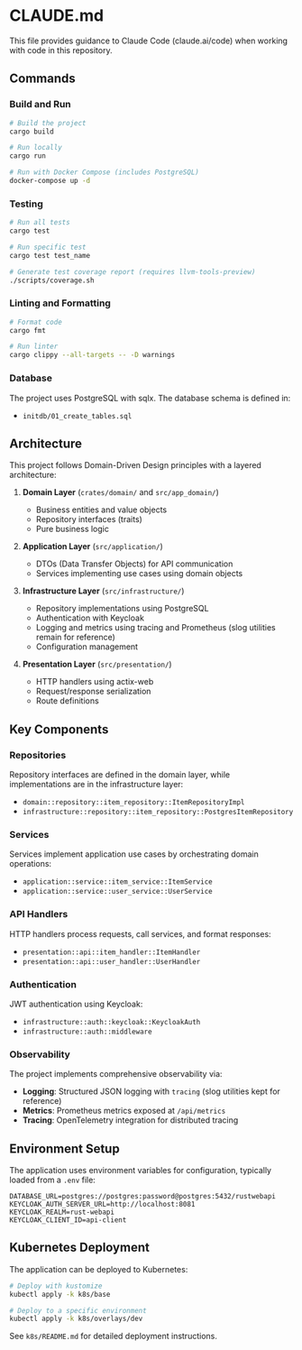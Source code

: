 # CLAUDE.md

This file provides guidance to Claude Code (claude.ai/code) when working with code in this repository.

## Commands

### Build and Run

```bash
# Build the project
cargo build

# Run locally
cargo run

# Run with Docker Compose (includes PostgreSQL)
docker-compose up -d
```

### Testing

```bash
# Run all tests
cargo test

# Run specific test
cargo test test_name

# Generate test coverage report (requires llvm-tools-preview)
./scripts/coverage.sh
```

### Linting and Formatting

```bash
# Format code
cargo fmt

# Run linter
cargo clippy --all-targets -- -D warnings
```

### Database

The project uses PostgreSQL with sqlx. The database schema is defined in:
- `initdb/01_create_tables.sql`

## Architecture

This project follows Domain-Driven Design principles with a layered architecture:

1. **Domain Layer** (`crates/domain/` and `src/app_domain/`)
   - Business entities and value objects
   - Repository interfaces (traits)
   - Pure business logic

2. **Application Layer** (`src/application/`)
   - DTOs (Data Transfer Objects) for API communication
   - Services implementing use cases using domain objects

3. **Infrastructure Layer** (`src/infrastructure/`)
   - Repository implementations using PostgreSQL
   - Authentication with Keycloak
   - Logging and metrics using tracing and Prometheus (slog utilities remain for reference)
   - Configuration management

4. **Presentation Layer** (`src/presentation/`)
   - HTTP handlers using actix-web
   - Request/response serialization
   - Route definitions

## Key Components

### Repositories

Repository interfaces are defined in the domain layer, while implementations are in the infrastructure layer:
- `domain::repository::item_repository::ItemRepositoryImpl`
- `infrastructure::repository::item_repository::PostgresItemRepository`

### Services

Services implement application use cases by orchestrating domain operations:
- `application::service::item_service::ItemService`
- `application::service::user_service::UserService`

### API Handlers

HTTP handlers process requests, call services, and format responses:
- `presentation::api::item_handler::ItemHandler`
- `presentation::api::user_handler::UserHandler`

### Authentication

JWT authentication using Keycloak:
- `infrastructure::auth::keycloak::KeycloakAuth`
- `infrastructure::auth::middleware`

### Observability

The project implements comprehensive observability via:
- **Logging**: Structured JSON logging with `tracing` (slog utilities kept for reference)
- **Metrics**: Prometheus metrics exposed at `/api/metrics`
- **Tracing**: OpenTelemetry integration for distributed tracing

## Environment Setup

The application uses environment variables for configuration, typically loaded from a `.env` file:

```
DATABASE_URL=postgres://postgres:password@postgres:5432/rustwebapi
KEYCLOAK_AUTH_SERVER_URL=http://localhost:8081
KEYCLOAK_REALM=rust-webapi
KEYCLOAK_CLIENT_ID=api-client
```

## Kubernetes Deployment

The application can be deployed to Kubernetes:

```bash
# Deploy with kustomize
kubectl apply -k k8s/base

# Deploy to a specific environment
kubectl apply -k k8s/overlays/dev
```

See `k8s/README.md` for detailed deployment instructions.